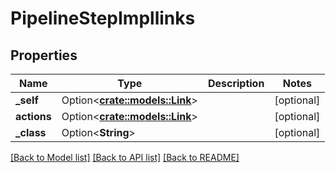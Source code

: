 # PipelineStepImpllinks

## Properties

Name | Type | Description | Notes
------------ | ------------- | ------------- | -------------
**_self** | Option<[**crate::models::Link**](Link.md)> |  | [optional]
**actions** | Option<[**crate::models::Link**](Link.md)> |  | [optional]
**_class** | Option<**String**> |  | [optional]

[[Back to Model list]](../README.md#documentation-for-models) [[Back to API list]](../README.md#documentation-for-api-endpoints) [[Back to README]](../README.md)


